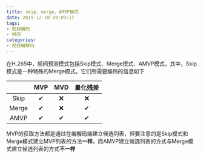```yaml
---
title: skip、merge、AMVP模式
date: 2019-12-10 19:09:17
tags:
- 视频编码
- 帧间
categories:
- 视频编解码
---
```

在H.265中，帧间预测模式包括Skip模式、Merge模式、AMVP模式，其中，Skip模式是一种特殊的Merge模式。它们所需要编码的信息如下

||MVP|MVD|量化残差|
|:-:|:-:|:-:|:-:|
|Skip|✔|❌|❌|
|Merge|✔|❌|✔|
|AMVP|✔|✔|✔|

MVP的获取方法都是通过在编解码端建立候选列表，但要注意的是Skip模式和Merge模式建立MVP列表的方法**一样**，而AMVP建立候选列表的方式与Merge模式建立候选列表的方式**不一样**